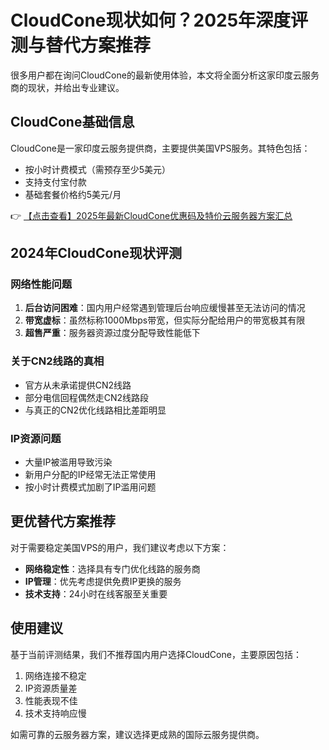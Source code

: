 # CloudCone现状如何？2025年深度评测与替代方案推荐

很多用户都在询问CloudCone的最新使用体验，本文将全面分析这家印度云服务商的现状，并给出专业建议。

## CloudCone基础信息

CloudCone是一家印度云服务提供商，主要提供美国VPS服务。其特色包括：

- 按小时计费模式（需预存至少5美元）
- 支持支付宝付款
- 基础套餐价格约5美元/月

👉 [【点击查看】2025年最新CloudCone优惠码及特价云服务器方案汇总](https://bit.ly/Cloudcone)

## 2024年CloudCone现状评测

### 网络性能问题

1. **后台访问困难**：国内用户经常遇到管理后台响应缓慢甚至无法访问的情况
2. **带宽虚标**：虽然标称1000Mbps带宽，但实际分配给用户的带宽极其有限
3. **超售严重**：服务器资源过度分配导致性能低下

### 关于CN2线路的真相

- 官方从未承诺提供CN2线路
- 部分电信回程偶然走CN2线路段
- 与真正的CN2优化线路相比差距明显

### IP资源问题

- 大量IP被滥用导致污染
- 新用户分配的IP经常无法正常使用
- 按小时计费模式加剧了IP滥用问题

## 更优替代方案推荐

对于需要稳定美国VPS的用户，我们建议考虑以下方案：

- **网络稳定性**：选择具有专门优化线路的服务商
- **IP管理**：优先考虑提供免费IP更换的服务
- **技术支持**：24小时在线客服至关重要

## 使用建议

基于当前评测结果，我们不推荐国内用户选择CloudCone，主要原因包括：

1. 网络连接不稳定
2. IP资源质量差
3. 性能表现不佳
4. 技术支持响应慢

如需可靠的云服务器方案，建议选择更成熟的国际云服务提供商。